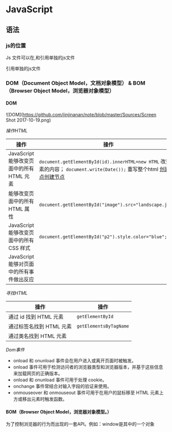 # JavaScript

## 语法

### js的位置
Js 文件可以在<head>,<body>和引用单独的js文件
<script src="myScript.js"></script> 引用单独的js文件

### DOM（Document Object Model，文档对象模型） & BOM（Browser Object Model，浏览器对象模型）

#### DOM

![DOM](https://github.com/jinjinanan/note/blob/master/Sources/Screen Shot 2017-10-19.png)

*操作HTML*

|操作|操作|
|---|---|
|JavaScript 能够改变页面中的所有 HTML 元素|	`document.getElementById(id).innerHTML=new HTML` 改变元素的内容；    `document.write(Date());` 重写整个html  [创建节点创建节点](http://www.w3school.com.cn/js/js_htmldom_elements.aspJavaScript)|
|能够改变页面中的所有 HTML 属性|`document.getElementById("image").src="landscape.jpg";`|
|JavaScript 能够改变页面中的所有 CSS 样式|	`document.getElementById("p2").style.color="blue";` |
|JavaScript 能够对页面中的所有事件做出反应||

*寻找HTML*

|操作|操作|
|---|---|
|通过 id 找到 HTML 元素|	`getElementById`|
|通过标签名找到 HTML 元素|`getElementsByTagName`|
|通过类名找到 HTML 元素||

*Dom事件*

- onload 和 onunload 事件会在用户进入或离开页面时被触发。
- onload 事件可用于检测访问者的浏览器类型和浏览器版本，并基于这些信息来加载网页的正确版本。
- onload 和 onunload 事件可用于处理 cookie。
- onchange 事件常结合对输入字段的验证来使用。
- onmouseover 和 onmouseout 事件可用于在用户的鼠标移至 HTML 元素上方或移出元素时触发函数。

#### BOM（Browser Object Model，浏览器对象模型。）

为了控制浏览器的行为而出现的一套API。例如：window是其中的一个对象

